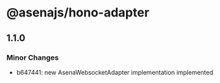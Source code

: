 # @asenajs/hono-adapter

## 1.1.0

### Minor Changes

- b647441: new AsenaWebsocketAdapter implementation implemented
